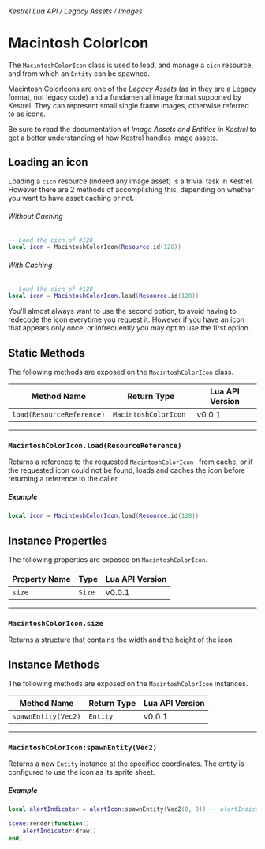 ###### Kestrel Lua API / Legacy Assets / Images

# Macintosh ColorIcon

The `MacintoshColorIcon` class is used to load, and manage a `cicn` resource, and from which an `Entity` can be spawned.

Macintosh ColorIcons are one of the _Legacy Assets_ (as in they are a Legacy format, not legacy code) and a fundamental image format supported by Kestrel. They can represent small single frame images, otherwise referred to as icons.

Be sure to read the documentation of _Image Assets and Entities in Kestrel_ to get a better understanding of how Kestrel handles image assets.

## Loading an icon

Loading a `cicn` resource (indeed any image asset) is a trivial task in Kestrel. However there are 2 methods of accomplishing this, depending on whether you want to have asset caching or not.

###### Without Caching

```lua
-- Load the cicn of #128
local icon = MacintoshColorIcon(Resource.id(128))
```

###### With Caching

```lua
-- Load the cicn of #128
local icon = MacintoshColorIcon.load(Resource.id(128))
```

You'll almost always want to use the second option, to avoid having to redecode the icon everytime you request it. However if you have an icon that appears only once, or infrequently you may opt to use the first option.

## Static Methods
The following methods are exposed on the `MacintoshColorIcon` class.

| Method Name | Return Type | Lua API Version |
| --- | --- | --- |
| `load(ResourceReference)` | `MacintoshColorIcon ` | v0.0.1 |

---
### `MacintoshColorIcon.load(ResourceReference)`
Returns a reference to the requested `MacintoshColorIcon ` from cache, or if the requested icon could not be found, loads and caches the icon before returning a reference to the caller.

##### Example
```lua
local icon = MacintoshColorIcon.load(Resource.id(128))
```

## Instance Properties

The following properties are exposed on `MacintoshColorIcon`.

| Property Name | Type | Lua API Version |
| --- | --- | --- |
| `size` | `Size` | v0.0.1 |


---
### `MacintoshColorIcon.size`
Returns a structure that contains the width and the height of the icon.


## Instance Methods
The following methods are exposed on the `MacintoshColorIcon` instances.

| Method Name | Return Type | Lua API Version |
| --- | --- | --- |
| `spawnEntity(Vec2)` | `Entity` | v0.0.1 |

---
### `MacintoshColorIcon:spawnEntity(Vec2)`
Returns a new `Entity` instance at the specified coordinates. The entity is configured to use the icon as its sprite sheet.

##### Example
```lua
local alertIndicator = alertIcon:spawnEntity(Vec2(0, 0)) -- alertIndicator is an Entity

scene:render(function()
	alertIndicator:draw()
end)
```